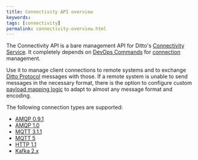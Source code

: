 ```yaml
---
title: Connectivity API overview
keywords: 
tags: [connectivity]
permalink: connectivity-overview.html
---
```


The Connectivity API is a bare management API for Ditto's [Connectivity Service](architecture-services-connectivity.html). 
It completely depends on [DevOps Commands](installation-operating.html#devops-commands) for 
[connection](basic-connections.html) management.

Use it to manage client connections to remote systems and to exchange 
[Ditto Protocol](protocol-specification.html) messages with those. 
If a remote system is unable to send messages in the necessary format, there is the option
to configure custom [payload mapping logic](connectivity-mapping.html) to adapt to almost any message format and 
encoding.

The following connection types are supported:


* [AMQP 0.9.1](connectivity-protocol-bindings-amqp091.html)
* [AMQP 1.0](connectivity-protocol-bindings-amqp10.html)
* [MQTT 3.1.1](connectivity-protocol-bindings-mqtt.html)
* [MQTT 5](connectivity-protocol-bindings-mqtt5.html)
* [HTTP 1.1](connectivity-protocol-bindings-http.html)
* [Kafka 2.x](connectivity-protocol-bindings-kafka2.html)

